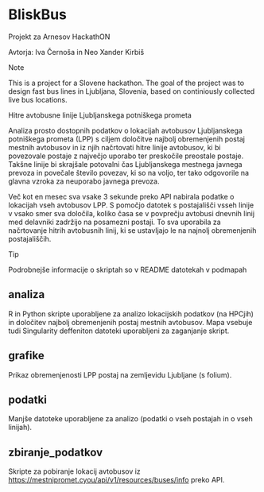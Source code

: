 # BliskBus

Projekt za Arnesov HackathON

Avtorja: Iva Černoša in Neo Xander Kirbiš

> [!NOTE]
> This is a project for a Slovene hackathon. The goal of the project was to design fast bus lines in Ljubljana, Slovenia, based on continiously collected live bus locations. 


Hitre avtobusne linije Ljubljanskega potniškega prometa

Analiza prosto dostopnih podatkov o lokacijah avtobusov Ljubljanskega potniškega prometa (LPP) s ciljem določitve najbolj obremenjenih postaj mestnih avtobusov in iz njih načrtovati hitre linije avtobusov, ki bi povezovale postaje z največjo uporabo ter preskočile preostale postaje. Takšne linije bi skrajšale potovalni čas Ljubljanskega mestnega javnega prevoza in povečale število povezav, ki so na voljo, ter tako odgovorile na glavna vzroka za neuporabo javnega prevoza.

Več kot en mesec sva vsake 3 sekunde preko API nabirala podatke o lokacijah vseh avtobusov LPP. S pomočjo datotek s postajališči vsseh linije v vsako smer sva določila, koliko časa se v povprečju avtobusi dnevnih linij med delavniki zadržijo na posamezni postaji. To sva uporabila za načrtovanje hitrih avtobusnih linij, ki se ustavljajo le na najnolj obremenjenih postajališčih.


> [!TIP]
> Podrobnejše informacije o skriptah so v README datotekah v podmapah

## analiza

R in Python skripte uporabljene za analizo lokacijskih podatkov (na HPCjih) in določitev najbolj obremenjenih postaj mestnih avtobusov. Mapa vsebuje tudi Singularity deffeniton datoteki uporabljeni za zaganjanje skript. 	

## grafike

Prikaz obremenjenosti LPP postaj na zemljevidu Ljubljane (s folium).	

## podatki

Manjše datoteke uporabljene za analizo (podatki o vseh postajah in o vseh linijah).	

## zbiranje_podatkov

Skripte za pobiranje lokacij avtobusov iz https://mestnipromet.cyou/api/v1/resources/buses/info preko API.	



